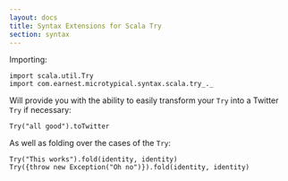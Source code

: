 ```yaml
---
layout: docs
title: Syntax Extensions for Scala Try
section: syntax
---
```


Importing:

```tut:silent
import scala.util.Try
import com.earnest.microtypical.syntax.scala.try_._
```

Will provide you with the ability to easily transform your `Try` into a Twitter `Try` if necessary:

```tut
Try("all good").toTwitter
```

As well as folding over the cases of the `Try`:

```tut
Try("This works").fold(identity, identity)
Try({throw new Exception("Oh no")}).fold(identity, identity)
```
